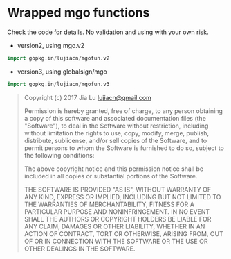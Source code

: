 
Wrapped mgo functions
====

Check the code for details. No validation and using with your own risk.

- version2, using mgo.v2
```go
import gopkg.in/lujiacn/mgofun.v2
```
- version3, using globalsign/mgo
```go
import gopkg.in/lujiacn/mgofun.v3
```



> Copyright (c) 2017 Jia Lu <lujiacn@gmail.com>
>
> Permission is hereby granted, free of charge, to any person obtaining a copy of
> this software and associated documentation files (the "Software"), to deal in
> the Software without restriction, including without limitation the rights to
> use, copy, modify, merge, publish, distribute, sublicense, and/or sell copies of
> the Software, and to permit persons to whom the Software is furnished to do so,
> subject to the following conditions:
>
> The above copyright notice and this permission notice shall be included in all
> copies or substantial portions of the Software.
>
> THE SOFTWARE IS PROVIDED "AS IS", WITHOUT WARRANTY OF ANY KIND, EXPRESS OR
> IMPLIED, INCLUDING BUT NOT LIMITED TO THE WARRANTIES OF MERCHANTABILITY, FITNESS
> FOR A PARTICULAR PURPOSE AND NONINFRINGEMENT. IN NO EVENT SHALL THE AUTHORS OR
> COPYRIGHT HOLDERS BE LIABLE FOR ANY CLAIM, DAMAGES OR OTHER LIABILITY, WHETHER
> IN AN ACTION OF CONTRACT, TORT OR OTHERWISE, ARISING FROM, OUT OF OR IN
> CONNECTION WITH THE SOFTWARE OR THE USE OR OTHER DEALINGS IN THE SOFTWARE.

